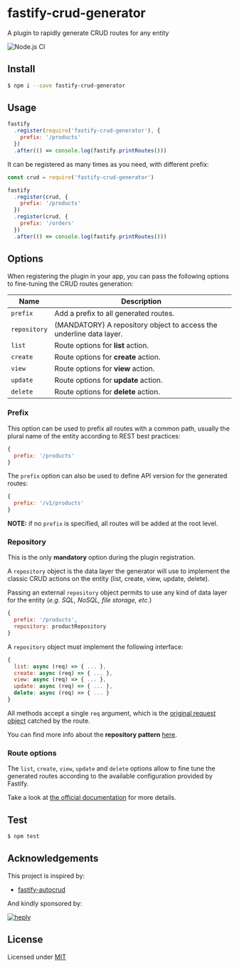 # fastify-crud-generator

A plugin to rapidly generate CRUD routes for any entity

![Node.js CI](https://github.com/heply/fastify-crud-generator/workflows/Node.js%20CI/badge.svg?branch=master)

## Install

```bash
$ npm i --save fastify-crud-generator
```

## Usage

```js
fastify
  .register(require('fastify-crud-generator'), {
    prefix: '/products'
  })
  .after(() => console.log(fastify.printRoutes()))
```

It can be registered as many times as you need, with different prefix:

```js
const crud = require('fastify-crud-generator')

fastify
  .register(crud, {
    prefix: '/products'
  })
  .register(crud, {
    prefix: '/orders'
  })
  .after(() => console.log(fastify.printRoutes()))
```

## Options

When registering the plugin in your app, you can pass
the following options to fine-tuning the CRUD routes generation:

| Name                | Description                                                         |
|---------------------|---------------------------------------------------------------------|
| `prefix`            | Add a prefix to all generated routes.                               |
| `repository`        | (MANDATORY) A repository object to access the underline data layer. |
| `list`              | Route options for **list** action.                                  |
| `create`            | Route options for **create** action.                                |
| `view`              | Route options for **view** action.                                  |
| `update`            | Route options for **update** action.                                |
| `delete`            | Route options for **delete** action.                                |

### Prefix

This option can be used to prefix all routes with a common path, usually the plural
name of the entity according to REST best practices:

```js
{
  prefix: '/products'
}
```

The `prefix` option can also be used to define API version for the generated routes:

```js
{
  prefix: '/v1/products'
}
```

**NOTE:** if no `prefix` is specified, all routes will be added at the root level.

### Repository

This is the only **mandatory** option during the plugin registration.

A `repository` object is the data layer the generator will use to implement
the classic CRUD actions on the entity (list, create, view, update, delete).

Passing an external `repository` object permits to use any kind of data layer
for the entity (*e.g. SQL, NoSQL, file storage, etc.*)

```js
{
  prefix: '/products',
  repository: productRepository
}
```

A `repository` object must implement the following interface:

```js
{
  list: async (req) => { ... },
  create: async (req) => { ... },
  view: async (req) => { ... },
  update: async (req) => { ... },
  delete: async (req) => { ... }
}
```

All methods accept a single `req` argument, which is the
[original request object](https://www.fastify.io/docs/latest/Request/)
catched by the route.

You can find more info about the **repository pattern** [here](https://medium.com/@pererikbergman/repository-design-pattern-e28c0f3e4a30).

### Route options

The `list`, `create`, `view`, `update` and `delete` options allow to fine tune
the generated routes according to the available configuration provided by Fastify.

Take a look at [the official documentation](https://www.fastify.io/docs/latest/Routes/#routes-option) for more details.

## Test

```bash
$ npm test
```

## Acknowledgements

This project is inspired by:

* [fastify-autocrud](https://www.npmjs.com/package/fastify-autocrud)

And kindly sponsored by:

[![heply](https://raw.githack.com/heply/brand/master/heply-logo.svg)](https://www.heply.it)

## License

Licensed under [MIT](./LICENSE)
